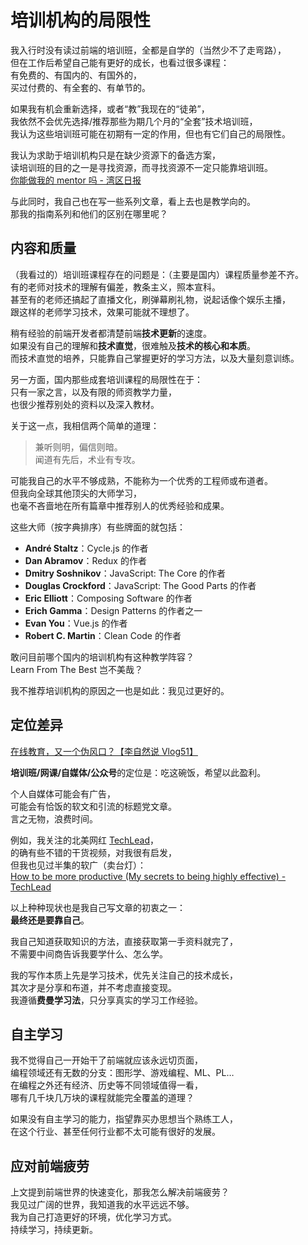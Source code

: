 # 培训机构的局限性

我入行时没有读过前端的培训班，全都是自学的（当然少不了走弯路），  
但在工作后希望自己能有更好的成长，也看过很多课程：  
有免费的、有国内的、有国外的，  
买过付费的、有全套的、有单节的。

如果我有机会重新选择，或者“教”我现在的“徒弟”，  
我依然不会优先选择/推荐那些为期几个月的“全套”技术培训班，  
我认为这些培训班可能在初期有一定的作用，但也有它们自己的局限性。

我认为求助于培训机构只是在缺少资源下的备选方案，  
读培训班的目的之一是寻找资源，而寻找资源不一定只能靠培训班。  
[你能做我的 mentor 吗 - 湾区日报](https://wanqu.co/a/7452/%E4%BD%A0%E8%83%BD%E5%81%9A%E6%88%91%E7%9A%84-mentor-%E5%90%97/)

与此同时，我自己也在写一些系列文章，看上去也是教学向的。  
那我的指南系列和他们的区别在哪里呢？

## 内容和质量

（我看过的）培训班课程存在的问题是：（主要是国内）课程质量参差不齐。  
有的老师对技术的理解有偏差，教条主义，照本宣科。  
甚至有的老师还搞起了直播文化，刷弹幕刷礼物，说起话像个娱乐主播，  
跟这样的老师学习技术，效果可能就不理想了。

稍有经验的前端开发者都清楚前端**技术更新**的速度。  
如果没有自己的理解和**技术直觉**，很难触及**技术的核心和本质**。  
而技术直觉的培养，只能靠自己掌握更好的学习方法，以及大量刻意训练。

另一方面，国内那些成套培训课程的局限性在于：  
只有一家之言，以及有限的师资教学力量，  
也很少推荐别处的资料以及深入教材。

关于这一点，我相信两个简单的道理：

> 兼听则明，偏信则暗。  
> 闻道有先后，术业有专攻。

可能我自己的水平不够成熟，不能称为一个优秀的工程师或布道者。  
但我向全球其他顶尖的大师学习，  
也毫不吝啬地在所有篇章中推荐别人的优秀经验和成果。

这些大师（按字典排序）有些牌面的就包括：

- **André Staltz**：Cycle.js 的作者
- **Dan Abramov**：Redux 的作者
- **Dmitry Soshnikov**：JavaScript: The Core 的作者
- **Douglas Crockford**：JavaScript: The Good Parts 的作者
- **Eric Elliott**：Composing Software 的作者
- **Erich Gamma**：Design Patterns 的作者之一
- **Evan You**：Vue.js 的作者
- **Robert C. Martin**：Clean Code 的作者

敢问目前哪个国内的培训机构有这种教学阵容？  
Learn From The Best 岂不美哉？

我不推荐培训机构的原因之一也是如此：我见过更好的。

## 定位差异

[在线教育，又一个伪风口？【李自然说 Vlog51】](https://www.youtube.com/watch?v=8VGN6Wl5swU)

**培训班/网课/自媒体/公众号**的定位是：吃这碗饭，希望以此盈利。

个人自媒体可能会有广告，  
可能会有恰饭的软文和引流的标题党文章。  
言之无物，浪费时间。

例如，我关注的北美网红 [TechLead](https://www.youtube.com/channel/UC4xKdmAXFh4ACyhpiQ_3qBw)，  
的确有些不错的干货视频，对我很有启发，  
但我也见过半集的软广（卖台灯）：  
[How to be more productive (My secrets to being highly effective) - TechLead](https://www.youtube.com/watch?v=sibcmEQGFmQ)

以上种种现状也是我自己写文章的初衷之一：  
**最终还是要靠自己**。

我自己知道获取知识的方法，直接获取第一手资料就完了，  
不需要中间商告诉我要学什么、怎么学。

我的写作本质上先是学习技术，优先关注自己的技术成长，  
其次才是分享和布道，并不考虑直接变现。  
我遵循**费曼学习法**，只分享真实的学习工作经验。

## 自主学习

我不觉得自己一开始干了前端就应该永远切页面，  
编程领域还有无数的分支：图形学、游戏编程、ML、PL…  
在编程之外还有经济、历史等不同领域值得一看，  
哪有几千块几万块的课程就能完全覆盖的道理？

如果没有自主学习的能力，指望靠买办思想当个熟练工人，  
在这个行业、甚至任何行业都不太可能有很好的发展。

## 应对前端疲劳

上文提到前端世界的快速变化，那我怎么解决前端疲劳？  
我见过广阔的世界，我知道我的水平远远不够。  
我为自己打造更好的环境，优化学习方式。  
持续学习，持续更新。
